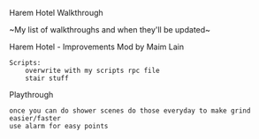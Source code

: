 Harem Hotel Walkthrough

~My list of walkthroughs and when they'll be updated~


Harem Hotel - Improvements Mod by Maim Lain


    Scripts:
        overwrite with my scripts rpc file
        stair stuff

Playthrough

    once you can do shower scenes do those everyday to make grind easier/faster
    use alarm for easy points
